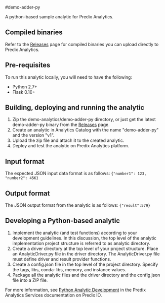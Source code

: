 #demo-adder-py

A python-based sample analytic for Predix Analytics.

## Compiled binaries
Refer to the [Releases](https://github.com/PredixDev/predix-analytics-sample/releases) page for compiled binaries you can upload directly to Predix Analytics.

## Pre-requisites
To run this analytic locally, you will need to have the following:
- Python 2.7+
- Flask 0.10+

## Building, deploying and running the analytic
1. Zip the demo-analytics/demo-adder-py directory, or just get the latest demo-adder-py binary from the [Releases](https://github.com/PredixDev/predix-analytics-sample/releases) page.
2. Create an analytic in Analytics Catalog with the name "demo-adder-py" and the version "v1".
3. Upload the zip file and attach it to the created analytic.
4. Deploy and test the analytic on Predix Analytics platform.

## Input format
The expected JSON input data format is as follows:
`{"number1": 123, "number2": 456}`

## Output format
The JSON output format from the analytic is as follows:
`{"result":579}`

## Developing a Python-based analytic
1. Implement the analytic (and test functions) according to your development guidelines. In this discussion, the top level of the analytic implementation project structure is referred to as analytic directory.
2. Create a driver directory at the top level of your project structure. Place an AnalyticDriver.py file in the driver directory. The AnalyticDriver.py file must define driver and result provider functions.
3. Create a config.json file in the top level of the project directory. Specify the tags, libs, conda-libs, memory, and instance values.
4. Package all the analytic files and the driver directory and the config.json file into a ZIP file.

For more information, see [Python Analytic Development](https://www.predix.io/docs#alaepr9P) in the Predix Analytics Services documentation on Predix IO.
